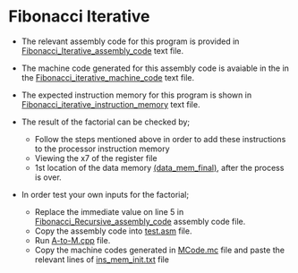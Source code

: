 # Fibonacci Iterative

- The relevant assembly code for this program is provided in [Fibonacci_Iterative_assembly_code](Finonacci_iterative/Fibonacci_Iterative_assembly_code.txt) text file.

- The machine code generated for this assembly code is avaiable in the in the [Fibonacci_iterative_machine_code](Finonacci_iterative/Fibonacci_iterative_machine_code.txt) text file.

- The expected instruction memory for this program is shown in [Fibonacci_iterative_instruction_memory](Finonacci_iterative/Fibonacci_iterative_instruction_memory.txt) text file.

- The result of the factorial can be checked by;

  - Follow the steps mentioned above in order to add these instructions to the processor instruction memory
  - Viewing the x7 of the register file
  - 1st location of the data memory [(data_mem_final)](../src/data_mem_final.txt), after the process is over.

- In order test your own inputs for the factorial;
  - Replace the immediate value on line 5 in [Fibonacci_Recursive_assembly_code](Finonacci_iterative/Fibonacci_Recursive_assembly_code.txt) assembly code file.
  - Copy the assembly code into [test.asm](test.asm) file.
  - Run [A-to-M.cpp](A-to-M.cpp) file.
  - Copy the machine codes generated in [MCode.mc](MCode.mc) file and paste the relevant lines of [ins_mem_init.txt](../src/ins_mem_init.txt) file
